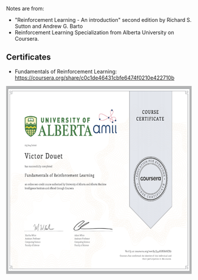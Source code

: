 Notes are from:

+ "Reinforcement Learning - An introduction" second edition by
Richard S. Sutton and Andrew G. Barto
+ Reinforcement Learning Specialization from Alberta University on Coursera.

## Certificates

+ Fundamentals of Reinforcement
Learning: https://coursera.org/share/c0c1de46431cbfe6474f0210e422710b

<p align="center">
<img
src="https://github.com/vdouet/Reinforcement-Learning/blob/master/Reinforcement%20Learning%20Specialization%20-%20Alberta%20University%20/Images/Certificate1.png"
alt="Update rule" title="Update rule" width="660" height="510" />
</p>
